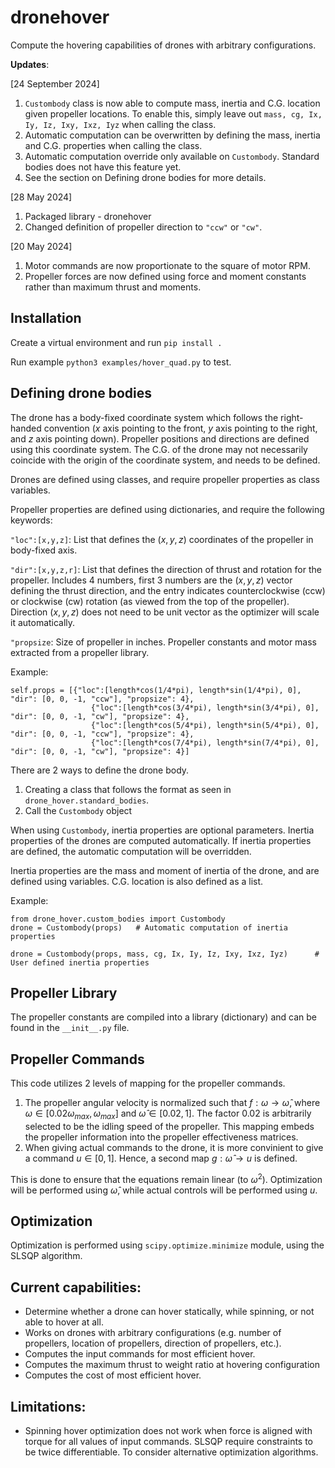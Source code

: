 # dronehover

Compute the hovering capabilities of drones with arbitrary configurations.

**Updates**:

[24 September 2024]
1. `Custombody` class is now able to compute mass, inertia and C.G. location given propeller locations. To enable this, simply leave out `mass, cg, Ix, Iy, Iz, Ixy, Ixz, Iyz` when calling the class.
2. Automatic computation can be overwritten by defining the mass, inertia and C.G. properties when calling the class.
3. Automatic computation override only available on `Custombody`. Standard bodies does not have this feature yet.
4. See the section on Defining drone bodies for more details.


[28 May 2024]
1. Packaged library - dronehover
2. Changed definition of propeller direction to `"ccw"` or `"cw"`.

[20 May 2024]
1. Motor commands are now proportionate to the square of motor RPM.
2. Propeller forces are now defined using force and moment constants rather than maximum thrust and moments.

## Installation
Create a virtual environment and run `pip install .`

Run example `python3 examples/hover_quad.py` to test.


## Defining drone bodies
The drone has a body-fixed coordinate system which follows the right-handed convention ($x$ axis pointing to the front, $y$ axis pointing to the right, and $z$ axis pointing down). Propeller positions and directions are defined using this coordinate system. The C.G. of the drone may not necessarily coincide with the origin of the coordinate system, and needs to be defined.

Drones are defined using classes, and require propeller properties as class variables.

Propeller properties are defined using dictionaries, and require the following keywords:

`"loc":[x,y,z]`: List that defines the $(x,y,z)$ coordinates of the propeller in body-fixed axis.

`"dir":[x,y,z,r]`: List that defines the direction of thrust and rotation for the propeller. Includes 4 numbers, first 3 numbers are the $(x,y,z)$ vector defining the thrust direction, and the entry indicates counterclockwise (ccw) or clockwise (cw) rotation (as viewed from the top of the propeller). Direction $(x,y,z)$ does not need to be unit vector as the optimizer will scale it automatically.

`"propsize`: Size of propeller in inches. Propeller constants and motor mass extracted from a propeller library.

Example: 

    self.props = [{"loc":[length*cos(1/4*pi), length*sin(1/4*pi), 0], "dir": [0, 0, -1, "ccw"], "propsize": 4},
                      {"loc":[length*cos(3/4*pi), length*sin(3/4*pi), 0], "dir": [0, 0, -1, "cw"], "propsize": 4},
                      {"loc":[length*cos(5/4*pi), length*sin(5/4*pi), 0], "dir": [0, 0, -1, "ccw"], "propsize": 4},
                      {"loc":[length*cos(7/4*pi), length*sin(7/4*pi), 0], "dir": [0, 0, -1, "cw"], "propsize": 4}]

There are 2 ways to define the drone body.
1. Creating a class that follows the format as seen in `drone_hover.standard_bodies`.
2. Call the `Custombody` object

When using `Custombody`, inertia properties are optional parameters. Inertia properties of the drones are computed automatically. If inertia properties are defined, the automatic computation will be overridden. 

Inertia properties are the mass and moment of inertia of the drone, and are defined using variables. C.G. location is also defined as a list.

Example:

    from drone_hover.custom_bodies import Custombody
    drone = Custombody(props)   # Automatic computation of inertia properties

    drone = Custombody(props, mass, cg, Ix, Iy, Iz, Ixy, Ixz, Iyz)      # User defined inertia properties

## Propeller Library

The propeller constants are compiled into a library (dictionary) and can be found in the `__init__.py` file.

## Propeller Commands

This code utilizes 2 levels of mapping for the propeller commands.
1. The propeller angular velocity is normalized such that $f:\omega \rightarrow \hat{\omega}$, where $\omega \in [0.02\omega_{max}, \omega_{max}]$ and $\hat{\omega} \in [0.02, 1]$. The factor 0.02 is arbitrarily selected to be the idling speed of the propeller. This mapping embeds the propeller information into the propeller effectiveness matrices. 
2. When giving actual commands to the drone, it is more convinient to give a command $u \in [0,1]$. Hence, a second map $g:\hat{\omega} \rightarrow u$ is defined.

This is done to ensure that the equations remain linear (to $\omega^2$). Optimization will be performed using $\hat{\omega}$, while actual controls will be performed using $u$.

## Optimization

Optimization is performed using `scipy.optimize.minimize` module, using the SLSQP algorithm.

## Current capabilities: 

- Determine whether a drone can hover statically, while spinning, or not able to hover at all.
- Works on drones with arbitrary configurations (e.g. number of propellers, location of propellers, direction of propellers, etc.).
- Computes the input commands for most efficient hover.
- Computes the maximum thrust to weight ratio at hovering configuration
- Computes the cost of most efficient hover.

## Limitations:

- Spinning hover optimization does not work when force is aligned with torque for all values of input commands. SLSQP require constraints to be twice differentiable. To consider alternative optimization algorithms.
